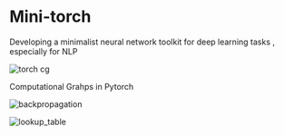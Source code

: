 # Mini-torch
Developing a minimalist neural network toolkit for deep learning tasks , especially for NLP


![torch cg](https://github.com/user-attachments/assets/ca860c5d-0718-437d-8ab1-ecb0dc4db608)

Computational Grahps in Pytorch






![backpropagation](https://github.com/user-attachments/assets/872fd54e-02c5-4402-9e88-b1e00a8a6575)



![lookup_table](https://github.com/user-attachments/assets/06eb8fcd-8475-47b7-8202-de3f0d739e74)
